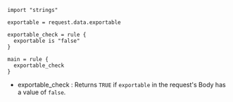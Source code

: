 ```hcl
import "strings"

exportable = request.data.exportable

exportable_check = rule {
  exportable is "false"
}

main = rule {
  exportable_check
}
```

- exportable_check : Returns `TRUE` if `exportable` in the request's Body has a value of `false`.
